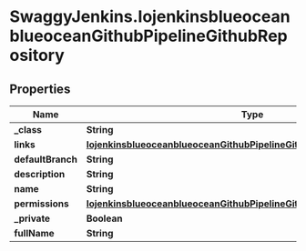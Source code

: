 # SwaggyJenkins.IojenkinsblueoceanblueoceanGithubPipelineGithubRepository

## Properties
Name | Type | Description | Notes
------------ | ------------- | ------------- | -------------
**_class** | **String** |  | [optional] 
**links** | [**IojenkinsblueoceanblueoceanGithubPipelineGithubRepositoryLinks**](IojenkinsblueoceanblueoceanGithubPipelineGithubRepositoryLinks.md) |  | [optional] 
**defaultBranch** | **String** |  | [optional] 
**description** | **String** |  | [optional] 
**name** | **String** |  | [optional] 
**permissions** | [**IojenkinsblueoceanblueoceanGithubPipelineGithubRepositoryPermissions**](IojenkinsblueoceanblueoceanGithubPipelineGithubRepositoryPermissions.md) |  | [optional] 
**_private** | **Boolean** |  | [optional] 
**fullName** | **String** |  | [optional] 


